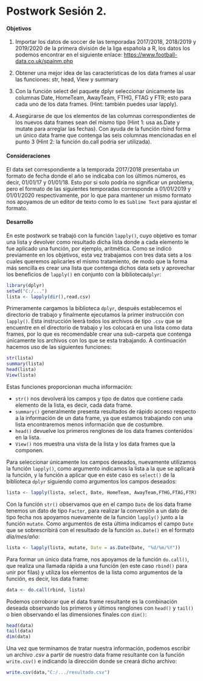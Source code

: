 # Postwork Sesión 2.

#### Objetivos
1. Importar los datos de soccer de las temporadas 2017/2018, 2018/2019 y 2019/2020 de la primera división de la liga española a R, los datos los podemos encontrar en el siguiente enlace: https://www.football-data.co.uk/spainm.php

2. Obtener una mejor idea de las características de los data frames al usar las funciones: str, head, View y summary

3. Con la función select del paquete dplyr seleccionar únicamente las columnas Date, HomeTeam, AwayTeam, FTHG, FTAG y FTR; esto para cada uno de los data frames. (Hint: también puedes usar lapply).

4. Asegúrarse de que los elementos de las columnas correspondientes de los nuevos data frames sean del mismo tipo (Hint 1: usa as.Date y mutate para arreglar las fechas). Con ayuda de la función rbind forma un único data frame que contenga las seis columnas mencionadas en el punto 3 (Hint 2: la función do.call podría ser utilizada).

#### Consideraciones

El data set correspondiente a la temporada 2017/2018 presentaba un formato de fecha donde el año se indicaba con los últimos números, es decir, 01/01/17 y 01/01/18. Esto por si solo podría no significar un problema, pero el formato de las siguientes temporadas corresponde a 01/01/2019 y 01/01/2020 respectivamente, por lo que para mantener un mismo formato nos apoyamos de un editor de texto como lo es `Sublime Text` para ajustar el formato.

#### Desarrollo

En este postwork se trabajó con la función `lapply()`, cuyo objetivo es tomar una lista y devolver como resultado dicha lista donde a cada elemento le fue aplicado una función, por ejemplo, aritmética. Como se indicó previamente en los objetivos, esta vez trabajamos con tres data sets a los cuales queremos aplicarles el mismo tratamiento, de modo que la forma más sencilla es crear una lista que contenga dichos data sets y aprovechar los beneficios de `lapply()` en conjunto con la biblioteca`dplyr`:

```R
library(dplyr)
setwd("C:/...") 
lista <- lapply(dir(),read.csv)
```
Primeramente cargamos la biblioteca `dplyr`, después establecemos el directorio de trabajo y finalmente ejecutamos la primer instrucción con `lapply()`. Esta instrucción leerá todos los archivos de tipo `.csv` que se encuentre en el directorio de trabajo y los colocará en una lista como data frames, por lo que es recomendable crear una sub-carpeta que contenga únicamente los archivos con los que se esta trabajando. A continuación hacemos uso de las siguientes funciones:

```R
str(lista)
summary(lista)
head(lista)
View(lista)
```

Estas funciones proporcionan mucha información:
- `str()` nos devolverá los campos y tipo de datos que contiene cada elemento de la lista, es decir, cada data frame.
- `summary()` generalmente presenta resultados de rápido acceso respecto a la información de un data frame, ya que estamos trabajando con una lista encontraremos menos información que de costumbre.
- `head()` devuelve los primeros renglones de los data frames contenidos en la lista.
- `View()` nos muestra una vista de la lista y los data frames que la componen.

Para seleccionar únicamente los campos deseados, nuevamente utilizamos la función `lapply()`, como argumento indicamos la lista a la que se aplicará la función, y la función a aplicar que en este caso es `select()` de la biblioteca `dplyr` siguiendo como argumentos los campos deseados:

```R
lista <- lapply(lista, select, Date, HomeTeam, AwayTeam,FTHG,FTAG,FTR) 
```

Con la función `str()` observamos que en el campo `Date` de los data frame tenemos un dato de tipo `Factor`, para realizar la conversión a un dato de tipo fecha nos apoyamos nuevamente de la función `lapply()` junto a la función `mutate`. Como argumentos de esta última indicamos el campo `Date` que se sobrescribirá con el resultado de la función `as.Date()` en el formato *día/mes/año*:

```R
lista <- lapply(lista, mutate, Date = as.Date(Date, "%d/%m/%Y")) 
```

Para formar un único data frame, nos apoyamos de la función `do.call()`, que realiza una llamada rápida a una función (en este caso `rbind()` para unir por filas) y utiliza los elementos de la lista como argumentos de la función, es decir, los data frame:

```R
data <- do.call(rbind, lista)
```

Podemos corroborar que el data frame resultante es la combinación deseada observando los primeros y últimos renglones con `head()` y `tail()` o bien observando el las dimensiones finales con `dim()`:

```R
head(data)
tail(data)
dim(data)
```
Una vez que terminamos de tratar nuestra información, podemos escribir un archivo *.csv* a partir de nuestro data frame resultante con la función `write.csv()` e indicando la dirección donde se creará dicho archivo:

```R
write.csv(data,"C:/.../resultado.csv")
```
